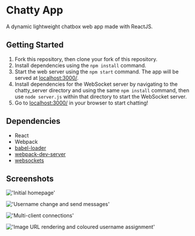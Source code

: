 Chatty App
=====================

A dynamic lightweight chatbox web app made with ReactJS.

## Getting Started

1. Fork this repository, then clone your fork of this repository.
2. Install dependencies using the `npm install` command.
3. Start the web server using the `npm start` command. The app will be served at <localhost:3000/>.
4. Install dependencies for the WebSocket server by navigating to the chatty_server directory and using the same `npm install` command, then use `node server.js` within that directory to start the WebSocket server.
5. Go to <localhost:3000/> in your browser to start chatting!

## Dependencies

* React
* Webpack
* [babel-loader](https://github.com/babel/babel-loader)
* [webpack-dev-server](https://github.com/webpack/webpack-dev-server)
* [websockets](https://github.com/websockets/ws)

## Screenshots

!['Initial homepage'](https://github.com/subclinical/chatty-app/blob/master/docs/first-look.png?raw=true)

!['Username change and send messages'](https://github.com/subclinical/chatty-app/blob/master/docs/name-change-message.png?raw=true)

!['Multi-client connections'](https://github.com/subclinical/chatty-app/blob/master/docs/two-clients.png?raw=true)

!['Image URL rendering and coloured username assignment'](https://github.com/subclinical/chatty-app/blob/master/docs/image-render.png?raw=true)